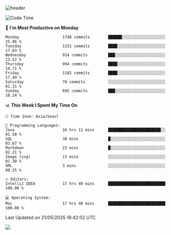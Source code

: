 ![header](https://capsule-render.vercel.app/api?type=Egg&color=timeAuto&height=300&section=header&text=PoPo&fontSize=90&animation=fadeIn)

  <!--START_SECTION:waka-->
![Code Time](http://img.shields.io/badge/Code%20Time-2%2C720%20hrs%2017%20mins-blue)

📅 **I'm Most Productive on Monday** 

```text
Monday                   1748 commits        ██████░░░░░░░░░░░░░░░░░░░   25.86 % 
Tuesday                  1151 commits        ████░░░░░░░░░░░░░░░░░░░░░   17.03 % 
Wednesday                914 commits         ███░░░░░░░░░░░░░░░░░░░░░░   13.52 % 
Thursday                 994 commits         ████░░░░░░░░░░░░░░░░░░░░░   14.71 % 
Friday                   1182 commits        ████░░░░░░░░░░░░░░░░░░░░░   17.49 % 
Saturday                 78 commits          ░░░░░░░░░░░░░░░░░░░░░░░░░   01.15 % 
Sunday                   692 commits         ███░░░░░░░░░░░░░░░░░░░░░░   10.24 % 
```


📊 **This Week I Spent My Time On** 

```text
🕑︎ Time Zone: Asia/Seoul

💬 Programming Languages: 
Java                     16 hrs 11 mins      ███████████████████████░░   91.58 % 
SQL                      38 mins             █░░░░░░░░░░░░░░░░░░░░░░░░   03.67 % 
Markdown                 23 mins             █░░░░░░░░░░░░░░░░░░░░░░░░   02.21 % 
Image (svg)              13 mins             ░░░░░░░░░░░░░░░░░░░░░░░░░   01.30 % 
XML                      3 mins              ░░░░░░░░░░░░░░░░░░░░░░░░░   00.35 % 

🔥 Editors: 
IntelliJ IDEA            17 hrs 40 mins      █████████████████████████   100.00 % 

💻 Operating System: 
Mac                      17 hrs 40 mins      █████████████████████████   100.00 % 
```


 Last Updated on 21/05/2025 18:42:02 UTC
<!--END_SECTION:waka-->



<img src="https://capsule-render.vercel.app/api?type=Egg&color=timeAuto&height=300&section=footer&text=PoPo&fontSize=90&animation=fadeIn&reversal=true" />
